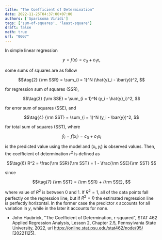 ```yaml
---
title: "The Coefficient of Determination"
date: 2022-11-25T04:37:00+07:00
authors: ['Sparisoma Viridi']
tags: ['sum-of-squares', 'least-square']
draft: false
math: true
url: "0007"
---
```


In simple linear regression

$$\tag{1}
y = f(x) = c_0 + c_1 x,
$$

some sums of squares are as follow

$$\tag{2}
{\rm SSR} = \sum_{i = 1}^N (\hat{y}_i - \bar{y})^2,
$$

for regression sum of squares (SSR),

$$\tag{3}
{\rm SSE} = \sum_{i = 1}^N (y_i - \hat{y}_i)^2,
$$

for error sum of squares (SSE), and

$$\tag{4}
{\rm SST} = \sum_{i = 1}^N (y_i - \bar{y})^2,
$$

for total sum of squares (SST), where

$$\tag{5}
\hat{y}_i = f(x_i) = c_0 + c_1 x_i
$$

is the predicted value using the model and $(x_i, y_i)$ is observed values. Then, the coefficient of determination $r^2$ is defined as

$$\tag{6}
R^2 = \frac{\rm SSR}{\rm SST} = 1 - \frac{\rm SSE}{\rm SST}
$$

since

$$\tag{7}
{\rm SST} = {\rm SSR} + {\rm SSE},
$$

where value of $R^2$ is between $0$ and $1$. If $R^2 = 1$, all of the data points fall perfectly on the regression line, but if $R^2 = 0$ the estimated regression line is perfectly horizontal. In the former case the predictor $x$ accounts for all variation in $y$, while in the later it accounts for none.

+ John Haubrick, "The Coefficient of Determination, r-squared", STAT 462 Applied Regression Analysis, Lesson 2, Chapter 2.5, Pennsylvania State University, 2022, url https://online.stat.psu.edu/stat462/node/95/ [20221125].

